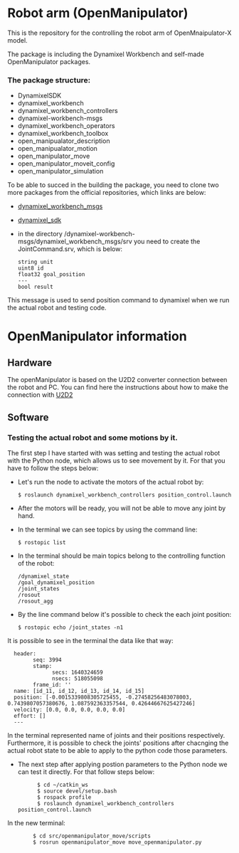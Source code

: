 # Robot arm (OpenManipulator)

This is the repository for the controlling the robot arm of OpenMnaipulator-X model.

The package is including the Dynamixel Workbench and self-made OpenManipulator packages.
### The  package structure:
- DynamixelSDK
- dynamixel_workbench
- dynamixel_workbench_controllers
- dynamixel-workbench-msgs
- dynamixel_workbench_operators
- dynamixel_workbench_toolbox
- open_manipualator_description
- open_manipualator_motion
- open_manipulator_move
- open_manipulator_moveit_config
- open_manipulator_simulation

To be able to succed in the building the package, you need to clone two more packages from the official repositories, which links are below:
- [dynamixel_workbench_msgs](https://github.com/ROBOTIS-GIT/dynamixel-workbench-msgs)
- [dynamixel_sdk](https://github.com/ROBOTIS-GIT/DynamixelSDK)
- in the directory /dynamixel-workbench-msgs/dynamixel_workbench_msgs/srv you need to create the JointCommand.srv, which is below:

      string unit
      uint8 id
      float32 goal_position
      ---
      bool result 

This message is used to send position command to dynamixel when we run the actual robot and testing code.

# OpenManipulator information

## Hardware
The openManipulator is based on the U2D2 converter connection between the robot and PC.
You can find here the instructions about how to make the connection with [U2D2](https://emanual.robotis.com/docs/en/parts/interface/u2d2/)

## Software
### Testing the actual robot and some motions by it.

The first step I have started with was setting and testing the actual robot with the Python node, which allows us to see movement by it. 
For that you have to follow the steps below:
- Let's run the node to activate the motors of the actual robot by:
 
      $ roslaunch dynamixel_workbench_controllers position_control.launch  

- After the motors will be ready, you will not be able to move any joint by hand.
- In the terminal we can see topics by using the command line:

      $ rostopic list
- In the terminal should be main topics belong to the controlling function of the robot:

      /dynamixel_state
      /goal_dynamixel_position
      /joint_states
      /rosout
      /rosout_agg
 
- By the line command below it's possible to check the each joint position:

      $ rostopic echo /joint_states -n1
      
It is possible to see in the terminal the data like that way:

      header: 
            seq: 3994
            stamp: 
                  secs: 1640324659
                  nsecs: 518055098
            frame_id: ''
      name: [id_11, id_12, id_13, id_14, id_15]
      position: [-0.0015339808305725455, -0.27458256483078003, 0.7439807057380676, 1.087592363357544, 0.42644667625427246]
      velocity: [0.0, 0.0, 0.0, 0.0, 0.0]
      effort: []
      ---
In the terminal represented name of joints and their positions respectively. Furthermore, it is possible to check the joints' positions after chacnging the actual robot state to be able to apply to the python code those parameters.

- The next step after applying postion parameters to the Python node we can test it directly. For that follow steps below:

            $ cd ~/catkin_ws
            $ source devel/setup.bash
            $ rospack profile
            $ roslaunch dynamixel_workbench_controllers position_control.launch 
In the new terminal:

            $ cd src/openmanipulator_move/scripts
            $ rosrun openmanipulator_move move_openmanipulator.py
      
